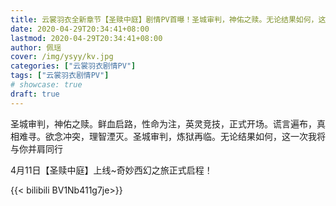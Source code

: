 ```yaml
---
title: 云裳羽衣全新章节【圣赎中庭】剧情PV首曝！圣城审判，神佑之赎。无论结果如何，这一次我将与你并肩同行
date: 2020-04-29T20:34:41+08:00
lastmod: 2020-04-29T20:34:41+08:00
author: 佩瑶
cover: /img/ysyy/kv.jpg
categories: ["云裳羽衣剧情PV"]
tags: ["云裳羽衣剧情PV"]
# showcase: true
draft: true
---
```

圣城审判，神佑之赎。鲜血启路，性命为注，英灵竞技，正式开场。谎言遍布，真相难寻。欲念冲突，理智湮灭。圣城审判，炼狱再临。无论结果如何，这一次我将与你并肩同行

<!--more-->

4月11日【圣赎中庭】上线~奇妙西幻之旅正式启程！

{{< bilibili BV1Nb411g7je>}}